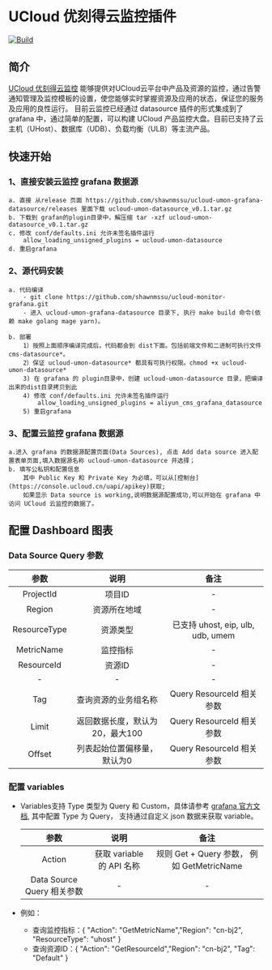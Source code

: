 # UCloud 优刻得云监控插件

[![Build](https://github.com/grafana/grafana-starter-datasource-backend/workflows/CI/badge.svg)](https://github.com/grafana/grafana-datasource-backend/actions?query=workflow%3A%22CI%22)


## 简介
 [UCloud 优刻得云监控](https://docs.ucloud.cn/umon/README) 能够提供对UCloud云平台中产品及资源的监控，通过告警通知管理及监控模板的设置，使您能够实时掌握资源及应用的状态，保证您的服务及应用的良性运行。
 目前云监控已经通过 datasource 插件的形式集成到了 grafana 中，通过简单的配置，可以构建 UCloud 产品监控大盘。目前已支持了云主机（UHost）、数据库（UDB）、负载均衡（ULB）等主流产品。

## 快速开始

### 1、直接安装云监控 grafana 数据源
    a. 直接 从release 页面 https://github.com/shawnmssu/ucloud-umon-grafana-datasource/releases 里面下载 ucloud-umon-datasource_v0.1.tar.gz
    b. 下载到 grafan的plugin目录中，解压缩 tar -xzf ucloud-umon-datasource_v0.1.tar.gz
    c. 修改 conf/defaults.ini 允许未签名插件运行
        allow_loading_unsigned_plugins = ucloud-umon-datasource
    d. 重启grafana
### 2、源代码安装
    a. 代码编译
        - git clone https://github.com/shawnmssu/ucloud-monitor-grafana.git
        - 进入 ucloud-umon-grafana-datasource 目录下, 执行 make build 命令(依赖 make golang mage yarn)。

    b. 部署
        1）按照上面顺序编译完成后，代码都会到 dist下面。包括前端文件和二进制可执行文件 cms-datasource*。
        2）保证 ucloud-umon-datasource* 都具有可执行权限。chmod +x ucloud-umon-datasource*
        3) 在 grafana 的 plugin目录中，创建 ucloud-umon-datasource 目录，把编译出来的dist目录拷贝到此
        4) 修改 conf/defaults.ini 允许未签名插件运行
            allow_loading_unsigned_plugins = aliyun_cms_grafana_datasource
        5) 重启grafana

### 3、配置云监控 grafana 数据源
    a.进入 grafana 的数据源配置页面(Data Sources), 点击 Add data source 进入配置表单页面,填入数据源名称 ucloud-umon-datasource 并选择；
    b. 填写公私钥和配置信息
        其中 Public Key 和 Private Key 为必填，可以从[控制台](https://console.ucloud.cn/uapi/apikey)获取;
        如果显示 Data source is working,说明数据源配置成功,可以开始在 grafana 中访问 UCloud 云监控的数据了。
    
## 配置 Dashboard 图表
### Data Source Query 参数
   |  参数   | 说明  | 备注|
   |  :----:  | :----:  | :----:|
   | ProjectId  | 项目ID | - |
   | Region | 资源所在地域 | - |
   | ResourceType  | 资源类型 | 已支持 uhost, eip, ulb, udb, umem |
   | MetricName  | 监控指标 | - |
   | ResourceId  | 资源ID | - |
   |  - | - | - |
   | Tag  | 查询资源的业务组名称 | Query ResourceId 相关参数|
   | Limit  | 返回数据长度，默认为20，最大100 | Query ResourceId 相关参数 |
   | Offset  | 列表起始位置偏移量，默认为0 | Query ResourceId 相关参数 |

### 配置 variables
- Variables支持 Type 类型为 Query 和 Custom，具体请参考 [grafana 官方文档](https://grafana.com/docs/grafana/latest/variables/variable-types/),
  其中配置 Type 为 Query， 支持通过自定义 json 数据来获取 variable。
  
  |  参数   | 说明  | 备注|
  |  :----:  | :----:  | :----:|
  | Action  | 获取 variable 的 API 名称 | 规则 Get + Query 参数， 例如 GetMetricName |
  | Data Source Query 相关参数  | - | - |

-  例如：
   - 查询监控指标：{ "Action": "GetMetricName","Region": "cn-bj2", "ResourceType": "uhost" }
   - 查询资源ID：{ "Action": "GetResourceId","Region": "cn-bj2", "Tag": "Default" }

